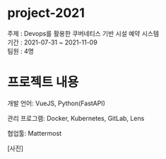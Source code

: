 # project-2021

주제 : Devops를 활용한 쿠버네티스 기반 시설 예약 시스템</br>
기간 : 2021-07-31 ~ 2021-11-09</br>
팀원 : 4명</br>

# 프로젝트 내용
개발 언어: VueJS, Python(FastAPI)</br>

관리 프로그램: Docker, Kubernetes, GitLab, Lens</br>

협업툴: Mattermost</br>

[사진]
